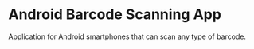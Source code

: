 # Android Barcode Scanning App
Application for Android smartphones that can scan any type of barcode.
